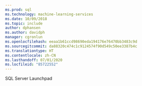 ```yaml
---
ms.prod: sql
ms.technology: machine-learning-services
ms.date: 10/09/2018
ms.topic: include
author: dphansen
ms.author: davidph
manager: cgronlun
ms.openlocfilehash: eeaa1b61ccd98690eda194176e76470bb3483c9d
ms.sourcegitcommit: da88320c474c1c9124574f90d549c50ee3387b4c
ms.translationtype: HT
ms.contentlocale: zh-CN
ms.lasthandoff: 07/01/2020
ms.locfileid: "85722552"
---
```

 SQL Server Launchpad 